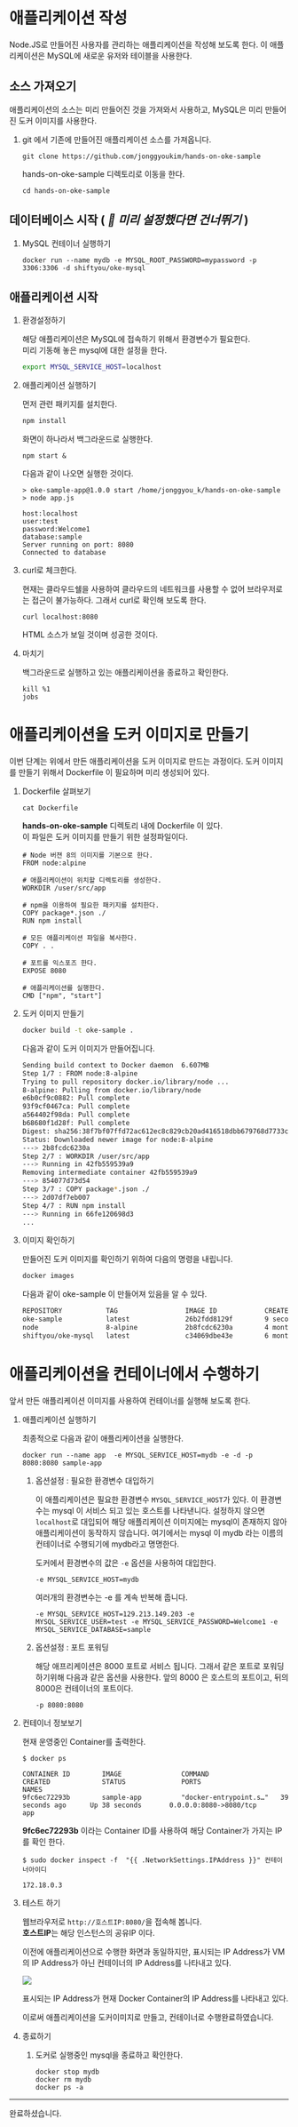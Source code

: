 
# 애플리케이션 작성

Node.JS로 만들어진 사용자를 관리하는 애플리케이션을 작성해 보도록 한다. 이 애플리케이션은 MySQL에 새로운 유저와 테이블을 사용한다.

## 소스 가져오기

애플리케이션의 소스는 미리 만들어진 것을 가져와서 사용하고, MySQL은 미리 만들어진 도커 이미지를 사용한다.

1. git 에서 기존에 만들어진 애플리케이션 소스를 가져옵니다.

    ~~~
    git clone https://github.com/jonggyoukim/hands-on-oke-sample
    ~~~

    hands-on-oke-sample 디렉토리로 이동을 한다.
    ~~~
    cd hands-on-oke-sample
    ~~~


## 데이터베이스 시작  ( ***📌 미리 설정했다면 건너뛰기*** )
<!--
1. 인스턴스 포트 열기

    ~~~sh
    sudo firewall-cmd --add-port=3306/tcp --permanent
    sudo systemctl restart firewalld
    ~~~
-->
1. MySQL 컨테이너 실행하기

    ~~~
    docker run --name mydb -e MYSQL_ROOT_PASSWORD=mypassword -p 3306:3306 -d shiftyou/oke-mysql 
    ~~~


## 애플리케이션 시작
<!--
1. 인스턴스 포트 열기

    ~~~sh
    sudo firewall-cmd --add-port=8080/tcp --permanent
    sudo systemctl restart firewalld
    ~~~
-->

1. 환경설정하기

    해당 애플리케이션은 MySQL에 접속하기 위해서 환경변수가 필요한다.  
    미리 기동해 놓은 mysql에 대한 설정을 한다.
    ~~~sh
    export MYSQL_SERVICE_HOST=localhost
    ~~~

1. 애플리케이션 실행하기  

    먼저 관련 패키지를 설치한다.
    ~~~sh
    npm install
    ~~~

    화면이 하나라서 백그라운드로 실행한다.
    ~~~
    npm start &
    ~~~

    다음과 같이 나오면 실행한 것이다.
    ~~~
    > oke-sample-app@1.0.0 start /home/jonggyou_k/hands-on-oke-sample
    > node app.js

    host:localhost
    user:test
    password:Welcome1
    database:sample
    Server running on port: 8080
    Connected to database
    ~~~

1. curl로 체크한다.

    현재는 클라우드쉘을 사용하여 클라우드의 네트워크를 사용할 수 없어 브라우저로는 접근이 불가능하다. 그래서 curl로 확인해 보도록 한다.
    ~~~
    curl localhost:8080
    ~~~

    HTML 소스가 보일 것이며 성공한 것이다.  
    

1. 마치기

    백그라운드로 실행하고 있는 애플리케이션을 종료하고 확인한다.

    ~~~
    kill %1
    jobs
    ~~~


# 애플리케이션을 도커 이미지로 만들기

이번 단계는 위에서 만든 애플리케이션을 도커 이미지로 만드는 과정이다.
도커 이미지를 만들기 위해서 Dockerfile 이 필요하며 미리 생성되어 있다.

1. Dockerfile 살펴보기

    ~~~
    cat Dockerfile
    ~~~

    **hands-on-oke-sample** 디렉토리 내에 Dockerfile 이 있다.  
    이 파일은 도커 이미지를 만들기 위한 설정파일이다.

    ~~~docker
    # Node 버젼 8의 이미지를 기본으로 한다.
    FROM node:alpine

    # 애플리케이션이 위치할 디렉토리를 생성한다.
    WORKDIR /user/src/app

    # npm을 이용하여 필요한 패키지를 설치한다.
    COPY package*.json ./
    RUN npm install

    # 모든 애플리케이션 파일을 복사한다.
    COPY . .

    # 포트를 익스포즈 한다.
    EXPOSE 8080

    # 애플리케이션를 실행한다.
    CMD ["npm", "start"]
    ~~~

1. 도커 이미지 만들기
    ~~~sh
    docker build -t oke-sample .
    ~~~

    다음과 같이 도커 이미지가 만들어집니다.
    
    ~~~sh
    Sending build context to Docker daemon  6.607MB
    Step 1/7 : FROM node:8-alpine
    Trying to pull repository docker.io/library/node ... 
    8-alpine: Pulling from docker.io/library/node
    e6b0cf9c0882: Pull complete 
    93f9cf0467ca: Pull complete 
    a564402f98da: Pull complete 
    b68680f1d28f: Pull complete 
    Digest: sha256:38f7bf07ffd72ac612ec8c829cb20ad416518dbb679768d7733c93175453f4d4
    Status: Downloaded newer image for node:8-alpine
    ---> 2b8fcdc6230a
    Step 2/7 : WORKDIR /user/src/app
    ---> Running in 42fb559539a9
    Removing intermediate container 42fb559539a9
    ---> 854077d73d54
    Step 3/7 : COPY package*.json ./
    ---> 2d07df7eb007
    Step 4/7 : RUN npm install
    ---> Running in 66fe120698d3
    ...
    ~~~

1. 이미지 확인하기

    만들어진 도커 이미지를 확인하기 위하여 다음의 명령을 내립니다.

    ~~~sh
    docker images
    ~~~

    다음과 같이 oke-sample 이 만들어져 있음을 알 수 있다.
    ~~~sh
    REPOSITORY           TAG                 IMAGE ID            CREATED             SIZE
    oke-sample           latest              26b2fdd8129f        9 seconds ago       82.5MB
    node                 8-alpine            2b8fcdc6230a        4 months ago        73.5MB
    shiftyou/oke-mysql   latest              c34069dbe43e        6 months ago        437MB
    ~~~

# 애플리케이션을 컨테이너에서 수행하기

앞서 만든 애플리케이션 이미지를 사용하여 컨테이너를 실행해 보도록 한다.


1. 애플리케이션 실행하기

    최종적으로  다음과 같이 애플리케이션을 실행한다.
    ~~~
    docker run --name app  -e MYSQL_SERVICE_HOST=mydb -e -d -p 8080:8080 sample-app
    ~~~

    1. 옵션설정 : 필요한 환경변수 대입하기

        이 애플리케이션은 필요한 환경변수 `MYSQL_SERVICE_HOST`가 있다. 이 환경변수는 mysql 이 서비스 되고 있는 호스트를 나타낸니다. 설정하지 않으면 `localhost`로 대입되어 해당 애플리케이션 이미지에는 mysql이 존재하지 않아 애플리케이션이 동작하지 않습니다. 여기에서는 mysql 이 mydb 라는 이름의 컨테이너로 수행되기에 mydb라고 명명한다.

        도커에서 환경변수의 값은 `-e` 옵션을 사용하여 대입한다.
        ~~~
        -e MYSQL_SERVICE_HOST=mydb
        ~~~

        여러개의 환경변수는 -e 를 계속 반복해 줍니다.
        ~~~
        -e MYSQL_SERVICE_HOST=129.213.149.203 -e MYSQL_SERVICE_USER=test -e MYSQL_SERVICE_PASSWORD=Welcome1 -e MYSQL_SERVICE_DATABASE=sample 
        ~~~

    1. 옵션설정 : 포트 포워딩

        해당 애프리케이션은 8000 포트로 서비스 됩니다. 그래서 같은 포트로 포워딩 하기위해 다음과 같은 옵션을 사용한다. 앞의 8000 은 호스트의 포트이고, 뒤의 8000은 컨테이너의 포트이다.
        ~~~
        -p 8080:8080
        ~~~

1. 컨테이너 정보보기

    현재 운영중인 Container를 출력한다.

    ~~~
    $ docker ps

    CONTAINER ID        IMAGE               COMMAND                  CREATED             STATUS              PORTS                               NAMES
    9fc6ec72293b        sample-app          "docker-entrypoint.s…"   39 seconds ago      Up 38 seconds       0.0.0.0:8080->8080/tcp              app
    ~~~

    **9fc6ec72293b** 이라는 Container ID를 사용하여 해당 Container가 가지는 IP를 확인 한다.
    ~~~
    $ sudo docker inspect -f  "{{ .NetworkSettings.IPAddress }}" 컨테이너아이디

    172.18.0.3
    ~~~


1. 테스트 하기

    웹브라우저로 `http://호스트IP:8080/`을 접속해 봅니다.  
    **호스트IP**는 해당 인스턴스의 공유IP 이다.
    
    이전에 애플리케이션으로 수행한 화면과 동일하지만, 표시되는 IP Address가 VM의 IP Address가 아닌 컨테이너의 IP Address를 나타내고 있다.


    ![](images/app2.png)
    
    표시되는 IP Address가 현재 Docker Container의 IP Address를 나타내고 있다.
    
    이로써 애플리케이션을 도커이미지로 만들고, 컨테이너로 수행완료하였습니다.  


1. 종료하기
    1. 도커로 실행중인 mysql을 종료하고 확인한다.
        ~~~
        docker stop mydb
        docker rm mydb
        docker ps -a
        ~~~

---
완료하셨습니다.

